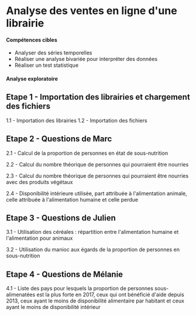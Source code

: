 # Analyse des ventes en ligne d'une librairie 

#### Compétences cibles
  - Analyser des séries temporelles
  - Réaliser une analyse bivariée pour interpréter des données
  - Réaliser un test statistique

#### Analyse exploratoire
## Etape 1 - Importation des librairies et chargement des fichiers
1.1 - Importation des librairies
1.2 - Importation des fichiers
## Etape 2 - Questions de Marc
2.1 - Calcul de la proportion de personnes en état de sous-nutrition

2.2 - Calcul du nombre théorique de personnes qui pourraient être nourries

2.3 - Calcul du nombre théorique de personnes qui pourraient être nourries avec des produits végétaux

2.4 - Disponibilité intérieure utilisée, part attribuée à l'alimentation animale, celle attribuée à l'alimentation humaine et celle perdue
## Etape 3 - Questions de Julien
3.1 - Utilisation des céréales : répartition entre l'alimentation humaine et l'alimentation pour animaux

3.2 - Utilisation du manioc aux égards de la proportion de personnes en sous-nutrition 
## Etape 4 - Questions de Mélanie
4.1 - Liste des pays pour lesquels la proportion de personnes sous-alimenatées est la plus forte en 2017, ceux qui ont bénéficié d'aide depuis 2013, ceux ayant le moins de disponibilité alimentaire par habitant et ceux ayant le moins de disponibilité intérieur
